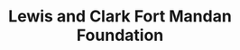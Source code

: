 ---
layout: repo
title: "Lewis and Clark Fort Mandan Foundation"
id: 6583
permalink: repos/6583/
---